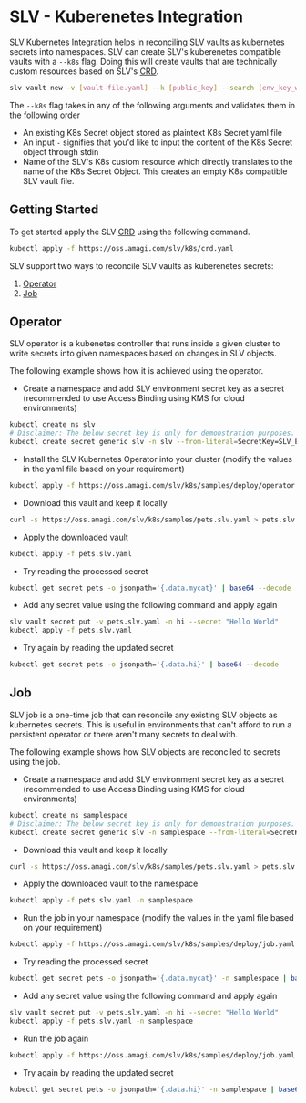 # SLV - Kuberenetes Integration
SLV Kubernetes Integration helps in reconciling SLV vaults as kubernetes secrets into namespaces.
SLV can create SLV's kuberenetes compatible vaults with a `--k8s` flag. Doing this will create vaults that are technically custom resources based on SLV's [CRD](https://oss.amagi.com/slv/k8s/crd.yaml).

```sh
slv vault new -v [vault-file.yaml] --k [public_key] --search [env_key_word] --k8s [k8s-secret-file-path | - | k8s-slv-object-name]
```

The `--k8s` flag takes in any of the following arguments and validates them in the following order
- An existing K8s Secret object stored as plaintext K8s Secret yaml file
- An input `-` signifies that you'd like to input the content of the K8s Secret object through stdin
- Name of the SLV's K8s custom resource which directly translates to the name of the K8s Secret Object. This creates an empty K8s compatible SLV vault file.


## Getting Started
To get started apply the SLV [CRD](https://oss.amagi.com/slv/k8s/crd.yaml) using the following command.
```sh
kubectl apply -f https://oss.amagi.com/slv/k8s/crd.yaml
```

SLV support two ways to reconcile SLV vaults as kuberenetes secrets:
1. [Operator](#operator)
2. [Job](#job)

## Operator
SLV operator is a kubenetes controller that runs inside a given cluster to write secrets into given namespaces based on changes in SLV objects.

The following example shows how it is achieved using the operator.

- Create a namespace and add SLV environment secret key as a secret (recommended to use Access Binding using KMS for cloud environments)
```sh
kubectl create ns slv
# Disclaimer: The below secret key is only for demonstration purposes. Please avoid using it in production.
kubectl create secret generic slv -n slv --from-literal=SecretKey=SLV_ESK_AEAEKAAATI5CXB7QMFSUGY4RUT6UTUSK7SGMIECTJKRTQBFY6BN5ZV5M5XGF6DWLV2RVCJJSMXH43DJ6A5TK7Y6L6PYEMCDGQRBX46GUQPUIYUQ
```
- Install the SLV Kubernetes Operator into your cluster (modify the values in the yaml file based on your requirement)
```sh
kubectl apply -f https://oss.amagi.com/slv/k8s/samples/deploy/operator.yaml
```
- Download this vault and keep it locally
```sh
curl -s https://oss.amagi.com/slv/k8s/samples/pets.slv.yaml > pets.slv.yaml
```
- Apply the downloaded vault
```sh
kubectl apply -f pets.slv.yaml
```
- Try reading the processed secret
```sh
kubectl get secret pets -o jsonpath='{.data.mycat}' | base64 --decode
```
- Add any secret value using the following command and apply again
```sh
slv vault secret put -v pets.slv.yaml -n hi --secret "Hello World"
kubectl apply -f pets.slv.yaml
```
- Try again by reading the updated secret
```sh
kubectl get secret pets -o jsonpath='{.data.hi}' | base64 --decode
```

## Job
SLV job is a one-time job that can reconcile any existing SLV objects as kubernetes secrets. This is useful in environments that can't afford to run a persistent operator or there aren't many secrets to deal with.

The following example shows how SLV objects are reconciled to secrets using the job.

- Create a namespace and add SLV environment secret key as a secret (recommended to use Access Binding using KMS for cloud environments)
```sh
kubectl create ns samplespace
# Disclaimer: The below secret key is only for demonstration purposes. Please avoid using it in production.
kubectl create secret generic slv -n samplespace --from-literal=SecretKey=SLV_ESK_AEAEKAAATI5CXB7QMFSUGY4RUT6UTUSK7SGMIECTJKRTQBFY6BN5ZV5M5XGF6DWLV2RVCJJSMXH43DJ6A5TK7Y6L6PYEMCDGQRBX46GUQPUIYUQ
```
- Download this vault and keep it locally
```sh
curl -s https://oss.amagi.com/slv/k8s/samples/pets.slv.yaml > pets.slv.yaml
```
- Apply the downloaded vault to the namespace
```sh
kubectl apply -f pets.slv.yaml -n samplespace
```
- Run the job in your namespace (modify the values in the yaml file based on your requirement)
```sh
kubectl apply -f https://oss.amagi.com/slv/k8s/samples/deploy/job.yaml -n samplespace
```
- Try reading the processed secret
```sh
kubectl get secret pets -o jsonpath='{.data.mycat}' -n samplespace | base64 --decode
```
- Add any secret value using the following command and apply again
```sh
slv vault secret put -v pets.slv.yaml -n hi --secret "Hello World"
kubectl apply -f pets.slv.yaml -n samplespace
```
- Run the job again
```sh
kubectl apply -f https://oss.amagi.com/slv/k8s/samples/deploy/job.yaml -n samplespace
```
- Try again by reading the updated secret
```sh
kubectl get secret pets -o jsonpath='{.data.hi}' -n samplespace | base64 --decode
```
